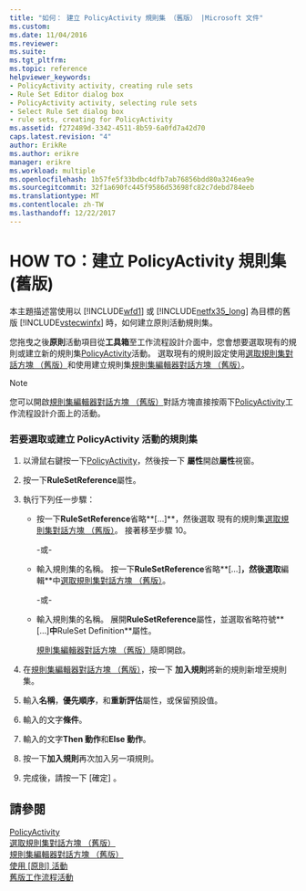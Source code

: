 ```yaml
---
title: "如何： 建立 PolicyActivity 規則集 （舊版） |Microsoft 文件"
ms.custom: 
ms.date: 11/04/2016
ms.reviewer: 
ms.suite: 
ms.tgt_pltfrm: 
ms.topic: reference
helpviewer_keywords:
- PolicyActivity activity, creating rule sets
- Rule Set Editor dialog box
- PolicyActivity activity, selecting rule sets
- Select Rule Set dialog box
- rule sets, creating for PolicyActivity
ms.assetid: f272489d-3342-4511-8b59-6a0fd7a42d70
caps.latest.revision: "4"
author: ErikRe
ms.author: erikre
manager: erikre
ms.workload: multiple
ms.openlocfilehash: 1b57fe5f33bdbc4dfb7ab76856bdd80a3246ea9e
ms.sourcegitcommit: 32f1a690fc445f9586d53698fc82c7debd784eeb
ms.translationtype: MT
ms.contentlocale: zh-TW
ms.lasthandoff: 12/22/2017
---
```

# <a name="how-to-create-a-policyactivity-rule-set-legacy"></a>HOW TO：建立 PolicyActivity 規則集 (舊版)
本主題描述當使用以 [!INCLUDE[wfd1](../workflow-designer/includes/wfd1_md.md)] 或 [!INCLUDE[netfx35_long](../workflow-designer/includes/netfx35_long_md.md)] 為目標的舊版 [!INCLUDE[vstecwinfx](../workflow-designer/includes/vstecwinfx_md.md)] 時，如何建立原則活動規則集。  
  
 您拖曳之後**原則**活動項目從**工具箱**至工作流程設計介面中，您會想要選取現有的規則或建立新的規則集[PolicyActivity](http://go.microsoft.com/fwlink?LinkID=65019)活動。 選取現有的規則設定使用[選取規則集對話方塊 （舊版）](../workflow-designer/select-rule-set-dialog-box-legacy.md)和使用建立規則集[規則集編輯器對話方塊 （舊版）](../workflow-designer/rule-set-editor-dialog-box-legacy.md)。  
  
> [!NOTE]
>  您可以開啟[規則集編輯器對話方塊 （舊版）](../workflow-designer/rule-set-editor-dialog-box-legacy.md)對話方塊直接按兩下[PolicyActivity](http://go.microsoft.com/fwlink?LinkID=65019)工作流程設計介面上的活動。  
  
### <a name="to-select-or-create-a-rule-set-for-a-policyactivity-activity"></a>若要選取或建立 PolicyActivity 活動的規則集  
  
1.  以滑鼠右鍵按一下[PolicyActivity](http://go.microsoft.com/fwlink?LinkID=65019)，然後按一下 **屬性**開啟**屬性**視窗。  
  
2.  按一下**RuleSetReference**屬性。  
  
3.  執行下列任一步驟：  
  
    -   按一下**RuleSetReference**省略**[…]**，然後選取 現有的規則集[選取規則集對話方塊 （舊版）](../workflow-designer/select-rule-set-dialog-box-legacy.md)。 接著移至步驟 10。  
  
         -或-  
  
    -   輸入規則集的名稱。 按一下**RuleSetReference**省略**[…]**，然後選取**編輯**中[選取規則集對話方塊 （舊版）](../workflow-designer/select-rule-set-dialog-box-legacy.md)。  
  
         -或-  
  
    -   輸入規則集的名稱。 展開**RuleSetReference**屬性，並選取省略符號**[…]**中**RuleSet Definition**屬性。  
  
         [規則集編輯器對話方塊 （舊版）](../workflow-designer/rule-set-editor-dialog-box-legacy.md)隨即開啟。  
  
4.  在[規則集編輯器對話方塊 （舊版）](../workflow-designer/rule-set-editor-dialog-box-legacy.md)，按一下 **加入規則**將新的規則新增至規則集。  
  
5.  輸入**名稱**，**優先順序**，和**重新評估**屬性，或保留預設值。  
  
6.  輸入的文字**條件**。  
  
7.  輸入的文字**Then 動作**和**Else 動作**。  
  
8.  按一下**加入規則**再次加入另一項規則。  
  
9. 完成後，請按一下 [確定] 。  
  
## <a name="see-also"></a>請參閱  
 [PolicyActivity](http://go.microsoft.com/fwlink?LinkID=65019)   
 [選取規則集對話方塊 （舊版）](../workflow-designer/select-rule-set-dialog-box-legacy.md)   
 [規則集編輯器對話方塊 （舊版）](../workflow-designer/rule-set-editor-dialog-box-legacy.md)   
 [使用 [原則] 活動](http://go.microsoft.com/fwlink?LinkID=65004)   
 [舊版工作流程活動](../workflow-designer/legacy-workflow-activities.md)